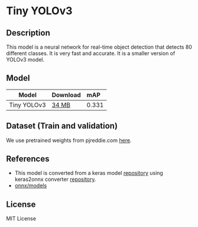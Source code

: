 <!--- SPDX-License-Identifier: MIT -->

# Tiny YOLOv3

## Description

This model is a neural network for real-time object detection that detects 80
different classes. It is very fast and accurate. It is a smaller version of
YOLOv3 model.

## Model

|Model              |Download                       |mAP    |
|-------------------|:------------------------------|:------|
|Tiny YOLOv3        |[34 MB](tiny-yolov3-11.onnx)   |0.331  |

## Dataset (Train and validation)

We use pretrained weights from pjreddie.com [here](https://pjreddie.com/media/files/yolov3-tiny.weights).

## References

* This model is converted from a keras model [repository](https://github.com/qqwweee/keras-yolo3)
  using keras2onnx converter [repository](https://github.com/onnx/keras-onnx).
* [onnx/models](https://github.com/onnx/models)

## License

MIT License
